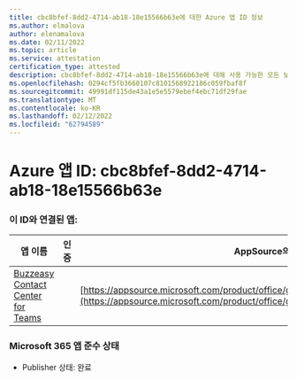 ```yaml
---
title: cbc8bfef-8dd2-4714-ab18-18e15566b63e에 대한 Azure 앱 ID 정보
ms.author: elmalova
author: elenamalova
ms.date: 02/11/2022
ms.topic: article
ms.service: attestation
certification_type: attested
description: cbc8bfef-8dd2-4714-ab18-18e15566b63e에 대해 사용 가능한 모든 보안 및 규정 준수 정보입니다.
ms.openlocfilehash: 0294cf5fb3660107c8101568922186c059fbaf8f
ms.sourcegitcommit: 49991df115de43a1e5e5579ebef4ebc71df29fae
ms.translationtype: MT
ms.contentlocale: ko-KR
ms.lasthandoff: 02/12/2022
ms.locfileid: "62794589"
---
```

# <a name="azure-app-id-cbc8bfef-8dd2-4714-ab18-18e15566b63e"></a>Azure 앱 ID: cbc8bfef-8dd2-4714-ab18-18e15566b63e


### <a name="apps-associated-with-this-id"></a>이 ID와 연결된 앱:
| **앱 이름** | **인증** | **AppSource의 보기** |
|--------------|---------------|-----------------------|
| [Buzzeasy Contact Center for Teams](https://docs.microsoft.com/microsoft-365-app-certification/forward/geomant.buzzeasy_teams_contact_center) |  | [https://appsource.microsoft.com/product/office/geomant.buzzeasy_teams_contact_center](https://appsource.microsoft.com/product/office/geomant.buzzeasy_teams_contact_center) |

### <a name="microsoft-365-app-compliance-status"></a>Microsoft 365 앱 준수 상태
- Publisher 상태: 완료
